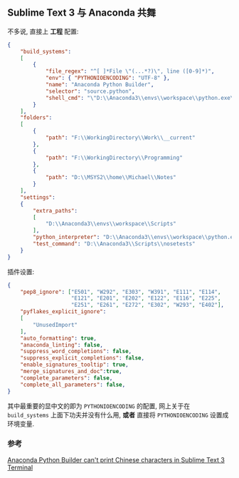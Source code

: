 ## Sublime Text 3 与 Anaconda 共舞

不多说, 直接上 **工程** 配置:

```json
{
    "build_systems":
    [
        {
            "file_regex": "^[ ]*File \"(...*?)\", line ([0-9]*)",
            "env": { "PYTHONIOENCODING": "UTF-8" },
            "name": "Anaconda Python Builder",
            "selector": "source.python",
            "shell_cmd": "\"D:\\Anaconda3\\envs\\workspace\\python.exe\" -u \"$file\""
        }
    ],
    "folders":
    [
        {
            "path": "F:\\WorkingDirectory\\Work\\__current"
        },
        {
            "path": "F:\\WorkingDirectory\\Programming"
        },
        {
            "path": "D:\\MSYS2\\home\\Michael\\Notes"
        }
    ],
    "settings":
    {
        "extra_paths":
        [
            "D:\\Anaconda3\\envs\\workspace\\Scripts"
        ],
        "python_interpreter": "D:\\Anaconda3\\envs\\workspace\\python.exe",
        "test_command": "D:\\Anaconda3\\Scripts\\nosetests"
    }
}
```

插件设置:

```json
{
    "pep8_ignore": ["E501", "W292", "E303", "W391", "E111", "E114",
                    "E121", "E201", "E202", "E122", "E116", "E225",
                    "E251", "E261", "E272", "E302", "W293", "E402"],
    "pyflakes_explicit_ignore":
    [
        "UnusedImport"
    ],
    "auto_formatting": true,
    "anaconda_linting": false,
    "suppress_word_completions": false,
    "suppress_explicit_completions": false,
    "enable_signatures_tooltip": true,
    "merge_signatures_and_doc":true,
    "complete_parameters": false,
    "complete_all_parameters": false,
}
```

其中最重要的显中文的即为 `PYTHONIOENCODING` 的配置,
网上关于在 `build_systems` 上面下功夫并没有什么用,
**或者** 直接将 `PYTHONIOENCODING` 设置成环境变量.

### 参考

[Anaconda Python Builder can't print Chinese characters in Sublime Text 3 Terminal][anaconda-issue-431]

[anaconda-issue-431]: https://github.com/DamnWidget/anaconda/issues/431
